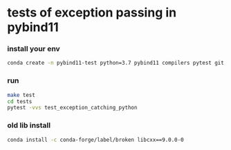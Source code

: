 # tests of exception passing in pybind11

### install your env

```bash
conda create -n pybind11-test python=3.7 pybind11 compilers pytest git make
```

### run

```bash
make test
cd tests
pytest -vvs test_exception_catching_python
```

### old lib install

```bash
conda install -c conda-forge/label/broken libcxx==9.0.0-0
```
